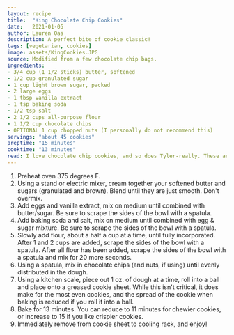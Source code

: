 ```yaml
---
layout: recipe
title:  "King Chocolate Chip Cookies"
date:   2021-01-05
author: Lauren Oas
description: A perfect bite of cookie classic!
tags: [vegetarian, cookies]
image: assets/KingCookies.JPG
source: Modified from a few chocolate chip bags.
ingredients:
- 3/4 cup (1 1/2 sticks) butter, softened
- 1/2 cup granulated sugar
- 1 cup light brown sugar, packed
- 2 large eggs
- 1 tbsp vanilla extract
- 1 tsp baking soda
- 1/2 tsp salt
- 2 1/2 cups all-purpose flour
- 1 1/2 cup chocolate chips
- OPTIONAL 1 cup chopped nuts (I personally do not recommend this)
servings: "about 45 cookies"
preptime: "15 minutes"
cooktime: "13 minutes"
read: I love chocolate chip cookies, and so does Tyler-really. These are the only cookies he will eat, and designates these cookies "King" while the rest are "Peasant" cookies, hence the name. I've always just made whatever the recipe on the bag of chocolate chips said, but they were never quite right. I've fancified them with ground oats, and it still wasn't quite right. I've learned there are a few tricks-both in the ingredients AND the prep that have the desired impact for rounded, beautiful, DELICIOUS chocolate chip cookies. Enjoy!
---
```

1. Preheat oven 375 degrees F. 
2. Using a stand or electric mixer, cream together your softened butter and sugars (granulated and brown). Blend until they are just smooth. Don't overmix.
3. Add eggs and vanilla extract, mix on medium until combined with butter/sugar. Be sure to scrape the sides of the bowl with a spatula.
4. Add baking soda and salt, mix on medium until combined with egg & sugar mixture. Be sure to scrape the sides of the bowl with a spatula.
5. Slowly add flour, about a half a cup at a time, until fully incorporated. After 1 and 2 cups are added, scrape the sides of the bowl with a spatula. After all flour has been added, scrape the sides of the bowl with a spatula and mix for 20 more seconds. 
6. Using a spatula, mix in chocolate chips (and nuts, if using) until evenly distributed in the dough. 
7. Using a kitchen scale, piece out 1 oz. of dough at a time, roll into a ball and place onto a greased cookie sheet. While this isn't critical, it does make for the most even cookies, and the spread of the cookie when baking is reduced if you roll it into a ball. 
8. Bake for 13 minutes. You can reduce to 11 minutes for chewier cookies, or increase to 15 if you like crispier cookies.
9. Immediately remove from cookie sheet to cooling rack, and enjoy!